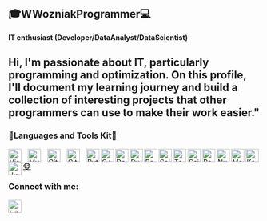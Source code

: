 ## :mortar_board:WWozniakProgrammer:computer:

**IT enthusiast (Developer/DataAnalyst/DataScientist)**

Hi, I'm passionate about IT, particularly programming and optimization. On this profile, I'll document my learning journey and build a collection of interesting projects that other programmers can use to make their work easier."
---
### :wrench:Languages and Tools Kit:briefcase:

<img align="left" alt="Visual Studio Code" width="26px" src="https://cdn.jsdelivr.net/gh/devicons/devicon/icons/vscode/vscode-original.svg" style="padding-right:10px;"/>
<img align="left" alt="MySQL" width="26px" src="https://cdn.jsdelivr.net/gh/devicons/devicon/icons/mysql/mysql-original.svg" style="padding-right:10px;" />
<img align="left" alt="Git" width="26px" src="https://cdn.jsdelivr.net/gh/devicons/devicon/icons/git/git-original.svg" style="padding-right:10px;" />
<img align="left" alt="GitHub" width="26px" src="https://user-images.githubusercontent.com/3369400/139447912-e0f43f33-6d9f-45f8-be46-2df5bbc91289.png" style="padding-right:10px;" />
<img align="left" alt="Python" width="26px" src="https://cdn.jsdelivr.net/gh/devicons/devicon@latest/icons/python/python-original.svg" style="padding-right:0px;" />
<img align="left" alt="C++" width="26px" src="https://cdn.jsdelivr.net/gh/devicons/devicon@latest/icons/cplusplus/cplusplus-original.svg"  style="padding-right:0px;" />
<img align="left" alt="Docker" width="26px" src="https://cdn.jsdelivr.net/gh/devicons/devicon@latest/icons/docker/docker-original.svg"  style="padding-right:0px;" />
<img align="left" alt="PyTorch" width="26px" src="https://cdn.jsdelivr.net/gh/devicons/devicon@latest/icons/pytorch/pytorch-original.svg"  style="padding-right:0px;" />
<img align="left" alt="RaspBerry Pi" width="26px" src="https://cdn.jsdelivr.net/gh/devicons/devicon@latest/icons/raspberrypi/raspberrypi-original.svg"  style="padding-right:0px;" />
<img align="left" alt="Selenium" width="26px" src="https://cdn.jsdelivr.net/gh/devicons/devicon@latest/icons/selenium/selenium-original.svg"  style="padding-right:0px;" />
<img align="left" alt="TensorFlow" width="26px" src="https://cdn.jsdelivr.net/gh/devicons/devicon@latest/icons/tensorflow/tensorflow-original.svg"  style="padding-right:0px;" />
<img align="left" alt="Scikitlearn" width="26px" src="https://cdn.jsdelivr.net/gh/devicons/devicon@latest/icons/scikitlearn/scikitlearn-original.svg"  style="padding-right:0px;" />
<img align="left" alt="Pandas" width="26px" src="https://cdn.jsdelivr.net/gh/devicons/devicon@latest/icons/pandas/pandas-original.svg"  style="padding-right:0px;" />
<img align="left" alt="NumPy" width="26px" src="https://cdn.jsdelivr.net/gh/devicons/devicon@latest/icons/numpy/numpy-original.svg"  style="padding-right:0px;" />
<img align="left" alt="Matplotlib" width="26px" src="https://cdn.jsdelivr.net/gh/devicons/devicon@latest/icons/matplotlib/matplotlib-original.svg"  style="padding-right:0px;" />
<img align="left" alt="Keras" width="26px" src="https://cdn.jsdelivr.net/gh/devicons/devicon@latest/icons/keras/keras-original.svg"  style="padding-right:0px;" />
<img align="left" alt="Jupyter" width="26px" src="https://cdn.jsdelivr.net/gh/devicons/devicon@latest/icons/jupyter/jupyter-original.svg"  style="padding-right:0px;" />
<a href="https://www.youtube.com/watch?v=rhvF2_JkDhQ">🐵</a>

### Connect with me:
[<img align="left" alt="Linkedin" width="26px" src="https://cdn.jsdelivr.net/gh/devicons/devicon@latest/icons/linkedin/linkedin-original.svg" />](https://www.linkedin.com/in/wojciech-wo%C5%BAniak-b97a3b298/)


